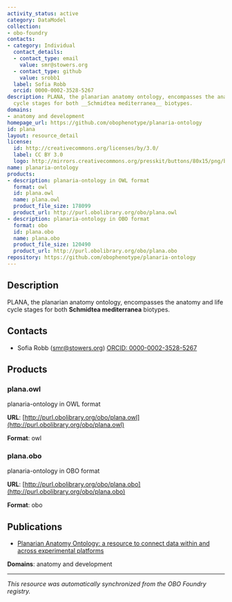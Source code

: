 ```yaml
---
activity_status: active
category: DataModel
collection:
- obo-foundry
contacts:
- category: Individual
  contact_details:
  - contact_type: email
    value: smr@stowers.org
  - contact_type: github
    value: srobb1
  label: Sofia Robb
  orcid: 0000-0002-3528-5267
description: PLANA, the planarian anatomy ontology, encompasses the anatomy and life
  cycle stages for both __Schmidtea mediterranea__ biotypes.
domains:
- anatomy and development
homepage_url: https://github.com/obophenotype/planaria-ontology
id: plana
layout: resource_detail
license:
  id: http://creativecommons.org/licenses/by/3.0/
  label: CC BY 3.0
  logo: http://mirrors.creativecommons.org/presskit/buttons/80x15/png/by.png
name: planaria-ontology
products:
- description: planaria-ontology in OWL format
  format: owl
  id: plana.owl
  name: plana.owl
  product_file_size: 178099
  product_url: http://purl.obolibrary.org/obo/plana.owl
- description: planaria-ontology in OBO format
  format: obo
  id: plana.obo
  name: plana.obo
  product_file_size: 120490
  product_url: http://purl.obolibrary.org/obo/plana.obo
repository: https://github.com/obophenotype/planaria-ontology
---
```

## Description

PLANA, the planarian anatomy ontology, encompasses the anatomy and life cycle stages for both __Schmidtea mediterranea__ biotypes.

## Contacts

- Sofia Robb (smr@stowers.org) [ORCID: 0000-0002-3528-5267](https://orcid.org/0000-0002-3528-5267)

## Products

### plana.owl

planaria-ontology in OWL format

**URL**: [http://purl.obolibrary.org/obo/plana.owl](http://purl.obolibrary.org/obo/plana.owl)

**Format**: owl

### plana.obo

planaria-ontology in OBO format

**URL**: [http://purl.obolibrary.org/obo/plana.obo](http://purl.obolibrary.org/obo/plana.obo)

**Format**: obo

## Publications

- [Planarian Anatomy Ontology: a resource to connect data within and across experimental platforms](https://www.ncbi.nlm.nih.gov/pubmed/34318308)

**Domains**: anatomy and development

---

*This resource was automatically synchronized from the OBO Foundry registry.*